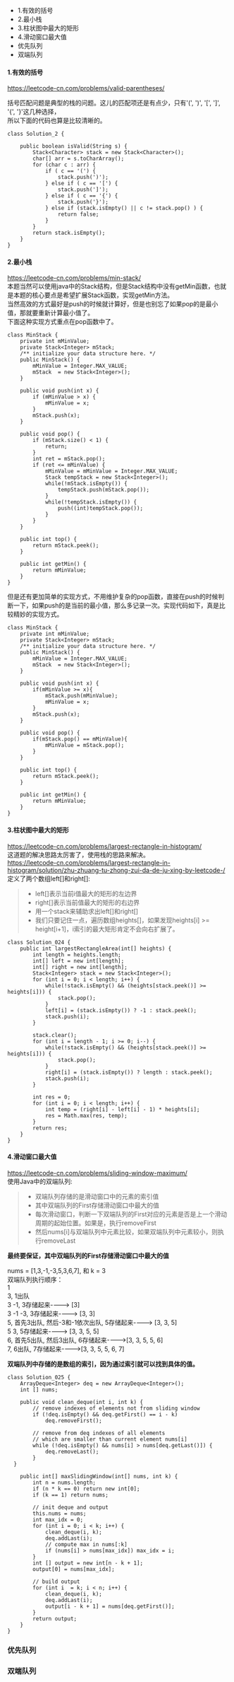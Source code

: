 <!-- MarkdownTOC -->

- 1.有效的括号
- 2.最小栈
- 3.柱状图中最大的矩形
- 4.滑动窗口最大值
- 优先队列
- 双端队列

<!-- /MarkdownTOC -->

#### 1.有效的括号
https://leetcode-cn.com/problems/valid-parentheses/ <br>

括号匹配问题是典型的栈的问题。这儿的匹配项还是有点少，只有'(', ')', '[', ']', '{', '}'这几种选择，<br>
所以下面的代码也算是比较清晰的。

```
class Solution_2 {

    public boolean isValid(String s) {
        Stack<Character> stack = new Stack<Character>();
        char[] arr = s.toCharArray();
        for (char c : arr) {
            if ( c == '(') {
                stack.push(')');
            } else if ( c == '[') {
                stack.push(']');
            } else if ( c == '{') {
                stack.push('}');
            } else if (stack.isEmpty() || c != stack.pop() ) {
                return false;
            }
        }
        return stack.isEmpty();
    }
}
```

#### 2.最小栈
https://leetcode-cn.com/problems/min-stack/ <br>
本题当然可以使用java中的Stack结构，但是Stack结构中没有getMin函数，也就是本题的核心要点是希望扩展Stack函数，实现getMin方法。<br>
当然高效的方式最好是push的时候就计算好，但是也别忘了如果pop的是最小值，那就要重新计算最小值了。<br>
下面这种实现方式重点在pop函数中了。
```
class MinStack {
    private int mMinValue;
    private Stack<Integer> mStack;
    /** initialize your data structure here. */
    public MinStack() {
        mMinValue = Integer.MAX_VALUE;
        mStack  = new Stack<Integer>();
    }

    public void push(int x) {
        if (mMinValue > x) {
            mMinValue = x;
        }
        mStack.push(x);
    }

    public void pop() {
        if (mStack.size() < 1) {
            return;
        }
        int ret = mStack.pop();
        if (ret <= mMinValue) {
            mMinValue = mMinValue = Integer.MAX_VALUE;
            Stack tempStack = new Stack<Integer>();
            while(!mStack.isEmpty()) {
                tempStack.push(mStack.pop());
            }
            while(!tempStack.isEmpty()) {
                push((int)tempStack.pop());
            }
        }
    }

    public int top() {
        return mStack.peek();
    }

    public int getMin() {
        return mMinValue;
    }
}
```

但是还有更加简单的实现方式，不用维护复杂的pop函数，直接在push的时候判断一下，如果push的是当前的最小值，那么多记录一次。实现代码如下，真是比较精妙的实现方式。
```
class MinStack {
    private int mMinValue;
    private Stack<Integer> mStack;
    /** initialize your data structure here. */
    public MinStack() {
        mMinValue = Integer.MAX_VALUE;
        mStack  = new Stack<Integer>();
    }

    public void push(int x) {
        if(mMinValue >= x){
            mStack.push(mMinValue);
            mMinValue = x;
        }
        mStack.push(x);
    }

    public void pop() {
        if(mStack.pop() == mMinValue){
            mMinValue = mStack.pop();
        }
    }

    public int top() {
        return mStack.peek();
    }

    public int getMin() {
        return mMinValue;
    }
}
```

#### 3.柱状图中最大的矩形
https://leetcode-cn.com/problems/largest-rectangle-in-histogram/ <br>
这道题的解决思路太厉害了，使用栈的思路来解决。<br>
https://leetcode-cn.com/problems/largest-rectangle-in-histogram/solution/zhu-zhuang-tu-zhong-zui-da-de-ju-xing-by-leetcode-/ <br>
定义了两个数组left[]和right[]:
> * left[]表示当前i值最大的矩形的左边界
> * right[]表示当前值最大的矩形的右边界
> * 用一个stack来辅助求出left[]和right[]
> * 我们只要记住一点，遍历数组heights[]，如果发现heights[i] >= height[i+1]，i索引的最大矩形肯定不会向右扩展了。
```
class Solution_024 {
    public int largestRectangleArea(int[] heights) {
        int length = heights.length;
        int[] left = new int[length];
        int[] right = new int[length];
        Stack<Integer> stack = new Stack<Integer>();
        for (int i = 0; i < length; i++) {
            while(!stack.isEmpty() && (heights[stack.peek()] >= heights[i])) {
                stack.pop();
            }
            left[i] = (stack.isEmpty()) ? -1 : stack.peek();
            stack.push(i);
        }

        stack.clear();
        for (int i = length - 1; i >= 0; i--) {
            while(!stack.isEmpty() && (heights[stack.peek()] >= heights[i])) {
                stack.pop();
            }
            right[i] = (stack.isEmpty()) ? length : stack.peek();
            stack.push(i);
        }

        int res = 0;
        for (int i = 0; i < length; i++) {
            int temp = (right[i] - left[i] - 1) * heights[i];
            res = Math.max(res, temp);
        }
        return res;
    }
}
```
#### 4.滑动窗口最大值
https://leetcode-cn.com/problems/sliding-window-maximum/ <br>
使用Java中的双端队列:
> * 双端队列存储的是滑动窗口中的元素的索引值
> * 其中双端队列的First存储滑动窗口中最大的值
> * 每次滑动窗口，判断一下双端队列的First对应的元素是否是上一个滑动周期的起始位置。如果是，执行removeFirst
> * 然后nums[i]与双端队列中元素比较，如果双端队列中元素较小，则执行removeLast

**最终要保证，其中双端队列的First存储滑动窗口中最大的值**

nums = [1,3,-1,-3,5,3,6,7], 和 k = 3 <br>
双端队列执行顺序：<br>
1 <br>
3,  1出队<br>
3  -1,  3存储起来----> [3] <br>
3  -1  -3,  3存储起来----> [3, 3]<br>
5,  首先3出队,  然后-3和-1依次出队,  5存储起来----> [3, 3, 5]<br>
5  3,  5存储起来----> [3, 3, 5, 5]<br>
6,  首先5出队,  然后3出队,  6存储起来---->[3, 3, 5, 5, 6]<br>
7,  6出队,  7存储起来---->[3, 3, 5, 5, 6, 7]<br>

**双端队列中存储的是数组的索引，因为通过索引就可以找到具体的值。**
```
class Solution_025 {
    ArrayDeque<Integer> deq = new ArrayDeque<Integer>();
    int [] nums;

    public void clean_deque(int i, int k) {
        // remove indexes of elements not from sliding window
        if (!deq.isEmpty() && deq.getFirst() == i - k)
            deq.removeFirst();

        // remove from deq indexes of all elements
        // which are smaller than current element nums[i]
        while (!deq.isEmpty() && nums[i] > nums[deq.getLast()]) {
            deq.removeLast();
        }
  }

    public int[] maxSlidingWindow(int[] nums, int k) {
        int n = nums.length;
        if (n * k == 0) return new int[0];
        if (k == 1) return nums;

        // init deque and output
        this.nums = nums;
        int max_idx = 0;
        for (int i = 0; i < k; i++) {
            clean_deque(i, k);
            deq.addLast(i);
            // compute max in nums[:k]
            if (nums[i] > nums[max_idx]) max_idx = i;
        }
        int [] output = new int[n - k + 1];
        output[0] = nums[max_idx];

        // build output
        for (int i  = k; i < n; i++) {
            clean_deque(i, k);
            deq.addLast(i);
            output[i - k + 1] = nums[deq.getFirst()];
        }
        return output;
    }
}
```
### 优先队列
### 双端队列
